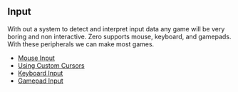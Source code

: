 


## Input




With out a system to detect and interpret input data any game will be very boring and non interactive. Zero supports mouse, keyboard, and gamepads. With these peripherals we can make most games.
- [Mouse Input](https://github.com/zeroengineteam/ZeroDocs/zero_editor_documentation/ZeroManual/Gameplay/Input/MouseInput.markdown)
- [Using Custom Cursors](https://github.com/zeroengineteam/ZeroDocs/zero_editor_documentation/ZeroManual/Gameplay/Input/CustomCursor.markdown)
- [Keyboard Input](https://github.com/zeroengineteam/ZeroDocs/zero_editor_documentation/ZeroManual/Gameplay/Input/KeyboardInput.markdown)
- [Gamepad Input](https://github.com/zeroengineteam/ZeroDocs/zero_editor_documentation/ZeroManual/Gameplay/Input/GamepadInput.markdown)
 

 